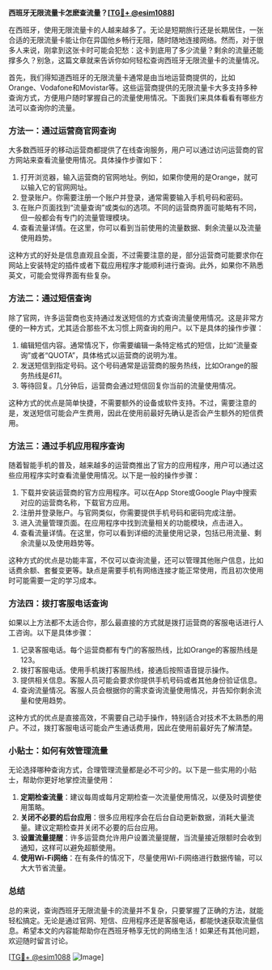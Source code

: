 **西班牙无限流量卡怎麽查流量？[[TG💪+ @esim1088](https://t.me/s/esim1088)]**

在西班牙，使用无限流量卡的人越来越多了。无论是短期旅行还是长期居住，一张合适的无限流量卡能让你在异国他乡畅行无阻，随时随地连接网络。然而，对于很多人来说，刚拿到这张卡时可能会犯愁：这卡到底用了多少流量？剩余的流量还能撑多久？别急，这篇文章就来告诉你如何轻松查询西班牙无限流量卡的流量情况。

首先，我们得知道西班牙的无限流量卡通常是由当地运营商提供的，比如Orange、Vodafone和Movistar等。这些运营商提供的无限流量卡大多支持多种查询方式，方便用户随时掌握自己的流量使用情况。下面我们来具体看看有哪些方法可以查询你的流量。

### 方法一：通过运营商官网查询

大多数西班牙的移动运营商都提供了在线查询服务，用户可以通过访问运营商的官方网站来查看流量使用情况。具体操作步骤如下：

1. 打开浏览器，输入运营商的官网地址。例如，如果你使用的是Orange，就可以输入它的官网网址。
2. 登录账户。你需要注册一个账户并登录，通常需要输入手机号码和密码。
3. 在账户页面找到“流量查询”或类似的选项。不同的运营商界面可能略有不同，但一般都会有专门的流量管理模块。
4. 查看流量详情。在这里，你可以看到当前使用的流量数据、剩余流量以及流量使用趋势。

这种方式的好处是信息直观且全面，不过需要注意的是，部分运营商可能要求你在网站上安装特定的插件或者下载应用程序才能顺利进行查询。此外，如果你不熟悉英文，可能会觉得界面有些复杂。

### 方法二：通过短信查询

除了官网，许多运营商也支持通过发送短信的方式查询流量使用情况。这是非常方便的一种方式，尤其适合那些不太习惯上网查询的用户。以下是具体的操作步骤：

1. 编辑短信内容。通常情况下，你需要编辑一条特定格式的短信，比如“流量查询”或者“QUOTA”，具体格式以运营商的说明为准。
2. 发送短信到指定号码。这个号码通常是运营商的服务热线，比如Orange的服务热线是*611*。
3. 等待回复。几分钟后，运营商会通过短信回复你当前的流量使用情况。

这种方式的优点是简单快捷，不需要额外的设备或软件支持。不过，需要注意的是，发送短信可能会产生费用，因此在使用前最好先确认是否会产生额外的短信费用。

### 方法三：通过手机应用程序查询

随着智能手机的普及，越来越多的运营商推出了官方的应用程序，用户可以通过这些应用程序实时查看流量使用情况。以下是一般的操作步骤：

1. 下载并安装运营商的官方应用程序。可以在App Store或Google Play中搜索对应的运营商名称，下载官方应用。
2. 注册并登录账户。与官网类似，你需要提供手机号码和密码完成注册。
3. 进入流量管理页面。在应用程序中找到流量相关的功能模块，点击进入。
4. 查看流量详情。在这里，你可以看到详细的流量使用记录，包括已用流量、剩余流量以及使用趋势等。

这种方式的优点是功能丰富，不仅可以查询流量，还可以管理其他账户信息，比如话费余额、套餐变更等。缺点是需要手机有网络连接才能正常使用，而且初次使用时可能需要一定的学习成本。

### 方法四：拨打客服电话查询

如果以上方法都不太适合你，那么最直接的方式就是拨打运营商的客服电话进行人工咨询。以下是具体步骤：

1. 记录客服电话。每个运营商都有专门的客服热线，比如Orange的客服热线是123。
2. 拨打客服电话。使用手机拨打客服热线，接通后按照语音提示操作。
3. 提供相关信息。客服人员可能会要求你提供手机号码或者其他身份验证信息。
4. 查询流量情况。客服人员会根据你的需求查询流量使用情况，并告知你剩余流量和使用趋势。

这种方式的优点是直接高效，不需要自己动手操作，特别适合对技术不太熟悉的用户。不过，拨打客服电话可能会产生通话费用，因此在使用前最好先了解清楚。

### 小贴士：如何有效管理流量

无论选择哪种查询方式，合理管理流量都是必不可少的。以下是一些实用的小贴士，帮助你更好地掌控流量使用：

1. **定期检查流量**：建议每周或每月定期检查一次流量使用情况，以便及时调整使用策略。
2. **关闭不必要的后台应用**：很多应用程序会在后台自动更新数据，消耗大量流量。建议定期检查并关闭不必要的后台应用。
3. **设置流量提醒**：许多运营商允许用户设置流量提醒，当流量接近限额时会收到通知，这样可以避免超额使用。
4. **使用Wi-Fi网络**：在有条件的情况下，尽量使用Wi-Fi网络进行数据传输，可以大大节省流量。

### 总结

总的来说，查询西班牙无限流量卡的流量并不复杂，只要掌握了正确的方法，就能轻松搞定。无论是通过官网、短信、应用程序还是客服电话，都能快速获取流量信息。希望本文的内容能帮助你在西班牙畅享无忧的网络生活！如果还有其他问题，欢迎随时留言讨论。

[[TG💪+ @esim1088](https://t.me/s/esim1088) ![Image](https://i.postimg.cc/4NQfJmqS/Snipaste-2025-05-13-00-14-12.png)]